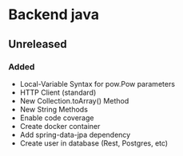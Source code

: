 # Backend java

## Unreleased

### Added

* Local-Variable Syntax for pow.Pow parameters 
* HTTP Client (standard)
* New Collection.toArray() Method
* New String Methods
* Enable code coverage
* Create docker container
* Add spring-data-jpa dependency
* Create user in database (Rest, Postgres, etc)
